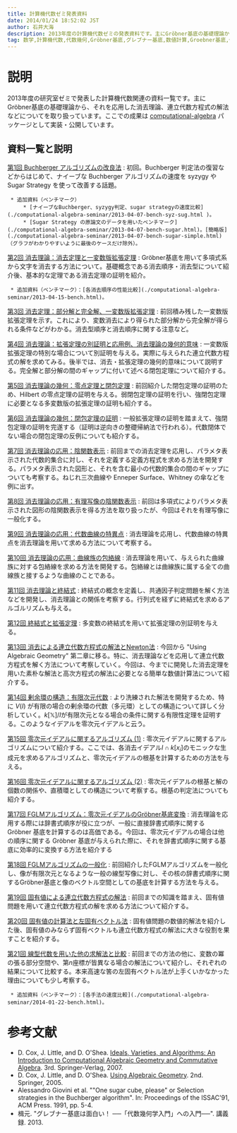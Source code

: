 ```yaml
---
title: 計算機代数ゼミ発表資料
date: 2014/01/24 18:52:02 JST
author: 石井大海
description: 2013年度の計算機代数ゼミの発表資料です。主にGröbner基底の基礎理論から、それを応用した消去理論、連立代数方程式の解法などについてを取り扱っています。
tag: 数学,計算機代数,代数幾何,Gröbner基底,グレブナー基底,数値計算,Groebner基底,代数学,アルゴリズム,Haskell,プログラミング
---
```


説明
====
2013年度の研究室ゼミで発表した計算機代数関連の資料一覧です。主にGröbner基底の基礎理論から、それを応用した消去理論、連立代数方程式の解法などについてを取り扱っています。ここでの成果は [computational-algebra](http://github.com/konn/computational-algebra) パッケージとして実装・公開しています。


資料一覧と説明
--------------

[第1回 Buchberger アルゴリズムの改良法](./computational-algebra-seminar/2013-04-07.pdf)
:    初回。Buchberger 判定法の復習などからはじめて、ナイーブな Buchberger アルゴリズムの速度を syzygy やSugar Strategy を使って改善する話題。

     * 追加資料（ベンチマーク）
	     * [ナイーブなBuchberger、syzygy判定、sugar strategyの速度比較](./computational-algebra-seminar/2013-04-07-bench-syz-sug.html )。
	     * [Sugar Strategy の原論文のデータを用いたベンチマーク](./computational-algebra-seminar/2013-04-07-bench-sugar.html)。[簡略版](./computational-algebra-seminar/2013-04-07-bench-sugar-simple.html)（グラフがわかりやすいように最後のケースだけ除外）。
         
[第2回 消去理論：消去定理と一変数版拡張定理](./computational-algebra-seminar/2013-04-15.pdf)
:    Gröbner基底を用いて多項式系から文字を消去する方法について。基礎概念である消去順序・消去型について紹介後、基本的な定理である消去定理の証明を紹介。

     * 追加資料（ベンチマーク）：[各消去順序の性能比較](./computational-algebra-seminar/2013-04-15-bench.html)。

[第3回 消去定理：部分解と完全解、一変数版拡張定理](./computational-algebra-seminar/2013-05-13.pdf)
:    前回積み残した一変数版拡張定理を示す。これにより、変数消去により得られた部分解から完全解が得られる条件などがわかる。消去型順序と消去順序に関する注意など。

[第4回 消去理論：拡張定理の別証明と応用例、消去理論の幾何的意味](./computational-algebra-seminar/2013-05-20.pdf)
:    一変数版拡張定理の特別な場合について別証明を与える。実際に与えられた連立代数方程式の解を求めてみる。後半では、消去・拡張定理の幾何的意味について説明する。完全解と部分解の間のギャップに付いて述べる閉包定理について紹介する。

[第5回 消去理論の幾何：零点定理と閉包定理](./computational-algebra-seminar/2013-06-03.pdf)
:    前回紹介した閉包定理の証明のため、Hilbert の零点定理の証明を与える。弱閉包定理の証明を行い、強閉包定理に必要となる多変数版の拡張定理の証明も紹介する。

[第6回 消去理論の幾何：閉包定理の証明](./computational-algebra-seminar/2013-06-10.pdf)
:    一般拡張定理の証明を踏まえて、強閉包定理の証明を完遂する（証明は逆向きの整礎帰納法で行われる）。代数閉体でない場合の閉包定理の反例についても紹介する。

[第7回 消去理論の応用：陰関数表示](./computational-algebra-seminar/2013-06-24.pdf)
:    前回までの消去定理を応用し、パラメタ表示された代数的集合に対し、それを定義する定義方程式を求める方法を開発する。パラメタ表示された図形と、それを含む最小の代数的集合の間のギャップについても考察する。ねじれ三次曲線や Enneper Surface、Whitney の傘などを例に出す。

[第8回 消去理論の応用：有理写像の陰関数表示](./computational-algebra-seminar/2013-07-01.pdf)
:    前回は多項式によりパラメタ表示された図形の陰関数表示を得る方法を取り扱ったが、今回はそれを有理写像に一般化する。

[第9回 消去理論の応用：代数曲線の特異点](./computational-algebra-seminar/2013-07-08.pdf)
:    消去理論を応用し、代数曲線の特異点を消去理論を用いて求める方法について考察する。

[第10回 消去理論の応用：曲線族の包絡線](./computational-algebra-seminar/2013-07-15.pdf)
:    消去理論を用いて、与えられた曲線族に対する包絡線を求める方法を開発する。包絡線とは曲線族に属する全ての曲線族と接するような曲線のことである。

[第11回 消去理論と終結式](./computational-algebra-seminar/2013-10-02.pdf)
:    終結式の概念を定義し、共通因子判定問題を解く方法などを開発し、消去理論との関係を考察する。行列式を経ずに終結式を求めるアルゴルリズムも与える。

[第12回 終結式と拡張定理](./computational-algebra-seminar/2013-10-09.pdf)
:    多変数の終結式を用いて拡張定理の別証明を与える。

[第13回 消去による連立代数方程式の解法とNewton法](./computational-algebra-seminar/2013-10-23.pdf)
:    今回から "Using Algebraic Geometry" 第二章に移る。特に、消去理論などを応用して連立代数方程式を解く方法について考察していく。今回は、今までに開発した消去定理を用いた素朴な解法と高次方程式の解法に必要となる簡単な数値計算法について紹介する。

[第14回 剰余環の構造：有限次元代数](./computational-algebra-seminar/2013-10-30.pdf)
:    より洗練された解法を開発するため、特に $V(I)$ が有限の場合の剰余環の代数（多元環）としての構造について詳しく分析していく。$k[\mathbb{X}]/I$が有限次元となる場合の条件に関する有限性定理を証明する。このようなイデアルを零次元イデアルと云う。

[第15回 零次元イデアルに関するアルゴリズム (1)](./computational-algebra-seminar/2013-11-06.pdf)
:    零次元イデアルに関するアルゴリズムについて紹介する。ここでは、各消去イデアル$I \cap k[x_i]$のモニックな生成元を求めるアルゴリズムと、零次元イデアルの根基を計算するための方法を与える。

[第16回 零次元イデアルに関するアルゴリズム (2)](./computational-algebra-seminar/2013-11-20.pdf)
:    零次元イデアルの根基と解の個数の関係や、直積環としての構造について考察する。根基の判定法についても紹介する。

[第17回 FGLMアルゴリズム：零次元イデアルのGröbner基底変換](./computational-algebra-seminar/2013-11-27.pdf)
:    消去理論を応用する際には辞書式順序が役に立つが、一般に直接辞書式順序に関する Gröbner 基底を計算するのは高価である。今回は、零次元イデアルの場合は他の順序に関する Gröbner 基底が与えられた際に、それを辞書式順序に関する基底に効率的に変換する方法を紹介する

[第18回 FGLMアルゴリズムの一般化](./computational-algebra-seminar/2013-12-04.pdf)
:    前回紹介したFGLMアルゴリズムを一般化し、像が有限次元となるような一般の線型写像に対し、その核の辞書式順序に関するGröbner基底と像のベクトル空間としての基底を計算する方法を与える。

[第19回 固有値による連立代数方程式の解法](./computational-algebra-seminar/2013-12-11.pdf)
:    前回までの知識を踏まえ、固有値問題を用いて連立代数方程式の解を求める方法について紹介する。

[第20回 固有値の計算法と左固有ベクトル法](./computational-algebra-seminar/2014-01-08.pdf)
:    固有値問題の数値的解法を紹介した後、固有値のみならず固有ベクトルも連立代数方程式の解法に大きな役割を果すことを紹介する。

[第21回 線型代数を用いた他の求解法と比較](./computational-algebra-seminar/2014-01-22.pdf)
:    前回までの方法の他に、変数の冪の張る部分空間や、第$n$座標が皆異なる場合の解法について紹介し、それぞれの結果について比較する。本来高速な筈の左固有ベクトル法が上手くいかなかった理由についても少し考察する。

     * 追加資料（ベンチマーク）：[各手法の速度比較](./computational-algebra-seminar/2014-01-22-bench.html)。

参考文献
========
* D. Cox, J. Little, and D. O'Shea. [Ideals, Varieties, and Algorithms: An Introduction to Computational Algebraic Geometry and Commutative Algebra](asin:0387356509). 3rd. Springer-Verlag, 2007.
* D. Cox, J. Little, and D. O'Shea. [Using Algebraic Geometry](asin:0387207333). 2nd. Springer, 2005.
* Alessandro Giovini et al. ""One sugar cube, please" or Selection strategies in the Buchberger algorithm". In: Proceedings of the ISSAC'91, ACM Press. 1991, pp. 5-4.
* 楫元. "グレブナー基底は面白い！ ──「代数幾何学入門」への入門──". 講義録. 2013.

